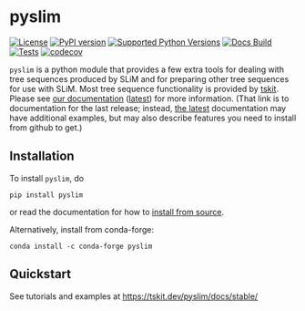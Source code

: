 # pyslim

[![License](https://img.shields.io/github/license/tskit-dev/pyslim)](https://github.com/tskit-dev/pyslim/blob/main/LICENSE) [![PyPI version](https://img.shields.io/pypi/v/pyslim.svg)](https://pypi.org/project/pyslim/) [![Supported Python Versions](https://img.shields.io/pypi/pyversions/pyslim.svg)](https://pypi.org/project/pyslim/) [![Docs Build](https://github.com/tskit-dev/pyslim/actions/workflows/docs.yml/badge.svg)](https://github.com/tskit-dev/pyslim/actions/workflows/docs.yml) [![Tests](https://github.com/tskit-dev/pyslim/actions/workflows/tests.yml/badge.svg)](https://github.com/tskit-dev/pyslim/actions/workflows/tests.yml) [![codecov](https://codecov.io/gh/tskit-dev/pyslim/branch/main/graph/badge.svg)](https://codecov.io/gh/tskit-dev/pyslim)

`pyslim` is a python module that provides a few extra tools for dealing with tree sequences
produced by SLiM and for preparing other tree sequences for use with SLiM.
Most tree sequence functionality is provided by [tskit](https://tskit.dev/tskit).
Please see [our documentation](https://tskit.dev/pyslim/docs/stable/) ([latest](https://tskit.dev/pyslim/docs/latest/)) for more information.
(That link is to documentation for the last release;
instead, [the latest](https://tskit.dev/pyslim/docs/latest) documentation
may have additional examples, but may also describe features you need to install from github to get.)

## Installation

To install `pyslim`, do
```
pip install pyslim
```
or read the documentation for how to [install from source](https://tskit.dev/pyslim/docs/stable/development.html#sec-development).

Alternatively, install from conda-forge:

```
conda install -c conda-forge pyslim
```

## Quickstart

See tutorials and examples at https://tskit.dev/pyslim/docs/stable/

